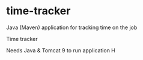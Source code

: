 # time-tracker
Java (Maven) application for tracking time on the job

Time tracker

Needs Java & Tomcat 9 to run application
H
